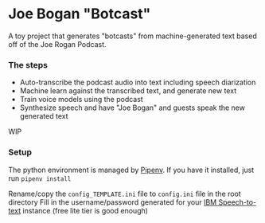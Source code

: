 # Joe Bogan "Botcast"

A toy project that generates "botcasts" from machine-generated text based off of the Joe Rogan Podcast.

### The steps
- Auto-transcribe the podcast audio into text including speech diarization
- Machine learn against the transcribed text, and generate new text
- Train voice models using the podcast
- Synthesize speech and have "Joe Bogan" and guests speak the new generated text

WIP

### Setup
The python environment is managed by [Pipenv](https://github.com/pypa/pipenv). If you have it installed,
just run `pipenv install`

Rename/copy the `config_TEMPLATE.ini` file to `config.ini` file in the root directory
Fill in the username/password generated for your
[IBM Speech-to-text](https://www.ibm.com/watson/services/speech-to-text/) instance (free lite tier is good enough)
